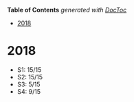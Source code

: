 <!-- START doctoc generated TOC please keep comment here to allow auto update -->
<!-- DON'T EDIT THIS SECTION, INSTEAD RE-RUN doctoc TO UPDATE -->
**Table of Contents**  *generated with [DocToc](https://github.com/thlorenz/doctoc)*

- [2018](#2018)

<!-- END doctoc generated TOC please keep comment here to allow auto update -->

# 2018

-   S1: 15/15
-   S2: 15/15
-   S3: 5/15
-   S4: 9/15
